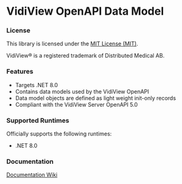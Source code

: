 ﻿# VidiView OpenAPI Data Model

### License
This library is licensed under the [MIT License (MIT)](https://opensource.org/license/mit).

VidiView® is a registered trademark of Distributed Medical AB.

### Features
* Targets .NET 8.0
* Contains data models used by the VidiView OpenAPI
* Data model objects are defined as light weight init-only records
* Compliant with the VidiView Server OpenAPI 5.0

### Supported Runtimes

Officially supports the following runtimes:
* .NET 8.0

### Documentation
[Documentation Wiki](https://github.com/distributed-medical/VidiView_OpenAPI/wiki/)
